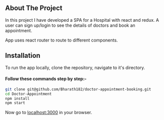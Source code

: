 <!-- ABOUT THE PROJECT -->
## About The Project

In this project I have developed a SPA for a Hospital with react and redux. A user can sign up/login to see the details of doctors and book an appointment.

App uses react router to route to different components.


<!-- INSTALLATION -->

## Installation

To run the app locally, clone the repository, navigate to it's directory.

#### Follow these commands step by step:-

```bash
git clone git@github.com/Bharath182/doctor-appointment-booking.git
cd Doctor-Appointment
npm install
npm start
```

Now go to [localhost:3000](http://localhost:3000) in your browser.

